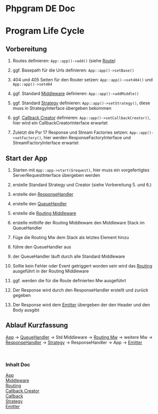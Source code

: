 # Phpgram DE Doc

# Program Life Cycle

## Vorbereitung

1. Routes definieren: ``App::app()->add()`` (siehe [Route](../Use/route.md))

2. ggf. Basepath für die Urls definieren: ``App::app()->setBase()``

3. 404 und 405 Seiten für den Router setzen: ``App::app()->set404()`` und ``App::app()->set404``

4. ggf. Standard [Middleware](Middleware/index.md) definieren: ``App::app()->addMiddle()``

5. ggf. Standard [Strategy](Strategy/index.md) definieren: ``App::app()->setStrategy()``, diese muss in StrategyInterface übergeben bekommen

6. ggf. [Callback Creator](CallbackCreator/index.md) definieren: ``App::app()->setCallbackCreator()``, hier wird ein CallbackCreatorInterface erwartet

7. Zuletzt die Psr 17 Response und Stream Factories setzen: ``App::app()->setFactory()``, hier werden ResponseFactoryInterface und StreamFactoryInterface erwartet

## Start der App

1. Starten mit ``App::app->start($request)``, hier muss ein vorgefertigtes ServerRequestInterface übergeben werden

2. erstelle Standard Strategy und Creator (siehe Vorbereitung 5. und 6.)

3. erstelle den [ResponseHandler](Middleware/responsehandle.md)

4. erstelle den [QueueHandler](Middleware/queuehandle.md)

5. erstelle die [Routing Middleware](Middleware/routingmw.md)

6. erstelle mithilfe der Routing Middleware den Middleware Stack im QueueHandler

7. Füge die Routing Mw dem Stack als letztes Element hinzu

8. führe den QueueHandler aus

9. der QueueHandler läuft durch alle Standard Middleware

10. Sollte kein Fehler oder Event getriggert worden sein wird das [Routing](Routing/index.md) ausgeführt in der Routing Middleware

11. ggf. werden die für die Route definierten Mw ausgeführt

12. Der Response wird durch den ResponseHandler erstellt und zurück gegeben

13. Der Response wird dem [Emitter](App/emit.md) übergeben der den Header und den Body ausgibt


## Ablauf Kurzfassung

[App](App/index.md) -> [QueueHandler](Middleware/queuehandle.md) -> Std Middleware -> [Routing Mw](Middleware/routingmw.md) -> weitere Mw -> [ResponseHandler](Middleware/responsehandle.md) -> [Strategy](Strategy/index.md) -> ResponseHandler -> App -> [Emitter](App/emit.md)

<br>

### Inhalt Doc
[App](App/index.md) <br>
[Middleware](Middleware/index.md) <br>
[Routing](Routing/index.md) <br>
[Callback Creator](CallbackCreator/index.md) <br>
[Callback](Callback/index.md) <br>
[Strategy](Strategy/index.md) <br>
[Emitter](App/emit.md)